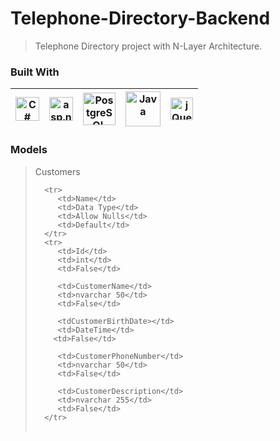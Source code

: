 # Telephone-Directory-Backend
> Telephone Directory project with N-Layer Architecture.

### Built With
|<img src="https://iconape.com/wp-content/files/rr/352323/svg/c-sharp-c-seeklogo.com.svg" alt="C#" width="38">| <img src="http://www.semihduran.com/wp-content/uploads/2014/12/asp_net.png" alt="asp.net" width="38"> |<img src="https://sanalkurs.net/uploads/tutorial/images/1483619423.png" alt="PostgreSQL" width="52">|<img src="https://miro.medium.com/max/610/1*-kLHasEkk2EK7aSQPlq8vA.png" alt="Java" width="56">|<img src="https://avatars.githubusercontent.com/u/61082709?s=400&v=4" alt="jQuery" width="36">
|---|---|---|---|---|
  
### Models
> Customers
> <table>
      <tr>
         <td>Name</td>
         <td>Data Type</td>
         <td>Allow Nulls</td> 
         <td>Default</td>
      </tr>
      <tr>
         <td>Id</td>
         <td>int</td>
         <td>False</td>
        
         <td>CustomerName</td>
         <td>nvarchar 50</td>
         <td>False</td>
        
         <tdCustomerBirthDate></td>
         <td>DateTime</td>
        <td>False</td>
        
         <td>CustomerPhoneNumber</td>
         <td>nvarchar 50</td>
         <td>False</td>
       
         <td>CustomerDescription</td>
         <td>nvarchar 255</td>
         <td>False</td>
      </tr>
   </table>
